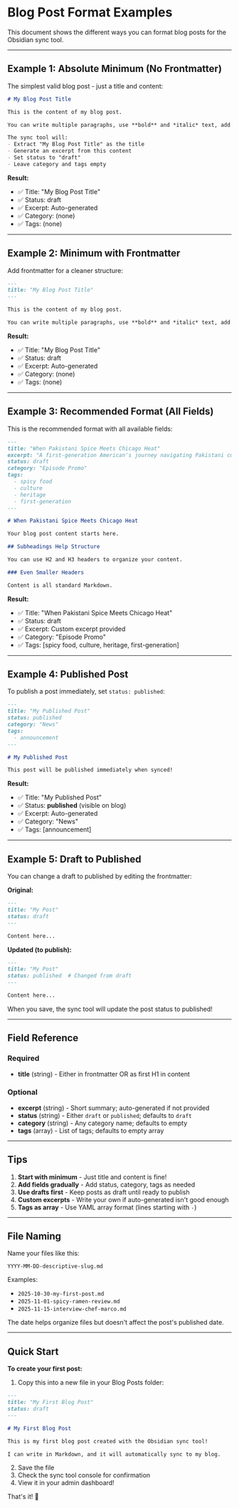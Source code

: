 # Blog Post Format Examples

This document shows the different ways you can format blog posts for the Obsidian sync tool.

---

## Example 1: Absolute Minimum (No Frontmatter)

The simplest valid blog post - just a title and content:

```markdown
# My Blog Post Title

This is the content of my blog post.

You can write multiple paragraphs, use **bold** and *italic* text, add links, etc.

The sync tool will:
- Extract "My Blog Post Title" as the title
- Generate an excerpt from this content
- Set status to "draft"
- Leave category and tags empty
```

**Result:**
- ✅ Title: "My Blog Post Title"
- ✅ Status: draft
- ✅ Excerpt: Auto-generated
- ✅ Category: (none)
- ✅ Tags: (none)

---

## Example 2: Minimum with Frontmatter

Add frontmatter for a cleaner structure:

```markdown
---
title: "My Blog Post Title"
---

This is the content of my blog post.

You can write multiple paragraphs, use **bold** and *italic* text, add links, etc.
```

**Result:**
- ✅ Title: "My Blog Post Title"
- ✅ Status: draft
- ✅ Excerpt: Auto-generated
- ✅ Category: (none)
- ✅ Tags: (none)

---

## Example 3: Recommended Format (All Fields)

This is the recommended format with all available fields:

```markdown
---
title: "When Pakistani Spice Meets Chicago Heat"
excerpt: "A first-generation American's journey navigating Pakistani cuisine in Chicago's food scene"
status: draft
category: "Episode Promo"
tags:
  - spicy food
  - culture
  - heritage
  - first-generation
---

# When Pakistani Spice Meets Chicago Heat

Your blog post content starts here.

## Subheadings Help Structure

You can use H2 and H3 headers to organize your content.

### Even Smaller Headers

Content is all standard Markdown.
```

**Result:**
- ✅ Title: "When Pakistani Spice Meets Chicago Heat"
- ✅ Status: draft
- ✅ Excerpt: Custom excerpt provided
- ✅ Category: "Episode Promo"
- ✅ Tags: [spicy food, culture, heritage, first-generation]

---

## Example 4: Published Post

To publish a post immediately, set `status: published`:

```markdown
---
title: "My Published Post"
status: published
category: "News"
tags:
  - announcement
---

# My Published Post

This post will be published immediately when synced!
```

**Result:**
- ✅ Title: "My Published Post"
- ✅ Status: **published** (visible on blog)
- ✅ Excerpt: Auto-generated
- ✅ Category: "News"
- ✅ Tags: [announcement]

---

## Example 5: Draft to Published

You can change a draft to published by editing the frontmatter:

**Original:**
```markdown
---
title: "My Post"
status: draft
---

Content here...
```

**Updated (to publish):**
```markdown
---
title: "My Post"
status: published  # Changed from draft
---

Content here...
```

When you save, the sync tool will update the post status to published!

---

## Field Reference

### Required
- **title** (string) - Either in frontmatter OR as first H1 in content

### Optional
- **excerpt** (string) - Short summary; auto-generated if not provided
- **status** (string) - Either `draft` or `published`; defaults to `draft`
- **category** (string) - Any category name; defaults to empty
- **tags** (array) - List of tags; defaults to empty array

---

## Tips

1. **Start with minimum** - Just title and content is fine!
2. **Add fields gradually** - Add status, category, tags as needed
3. **Use drafts first** - Keep posts as draft until ready to publish
4. **Custom excerpts** - Write your own if auto-generated isn't good enough
5. **Tags as array** - Use YAML array format (lines starting with `-`)

---

## File Naming

Name your files like this:
```
YYYY-MM-DD-descriptive-slug.md
```

Examples:
- `2025-10-30-my-first-post.md`
- `2025-11-01-spicy-ramen-review.md`
- `2025-11-15-interview-chef-marco.md`

The date helps organize files but doesn't affect the post's published date.

---

## Quick Start

**To create your first post:**

1. Copy this into a new file in your Blog Posts folder:

```markdown
---
title: "My First Blog Post"
status: draft
---

# My First Blog Post

This is my first blog post created with the Obsidian sync tool!

I can write in Markdown, and it will automatically sync to my blog.
```

2. Save the file
3. Check the sync tool console for confirmation
4. View it in your admin dashboard!

That's it! 🎉

